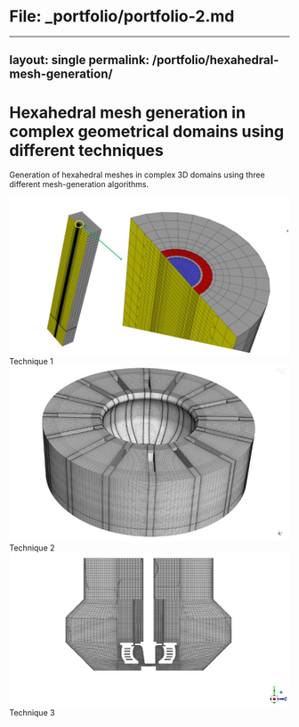 # File: _portfolio/portfolio-2.md
---
layout: single
permalink: /portfolio/hexahedral-mesh-generation/
---

# Hexahedral mesh generation in complex geometrical domains using different techniques

Generation of hexahedral meshes in complex 3D domains using three different mesh-generation algorithms.

<div class="swiper">
  <div class="swiper-wrapper">
    <div class="swiper-slide">
      <img src="/images/hex1.jpg" alt="Hex mesh technique 1">
      <figcaption>Technique 1</figcaption>
    </div>
    <div class="swiper-slide">
      <img src="/images/hex2.jpg" alt="Hex mesh technique 2">
      <figcaption>Technique 2</figcaption>
    </div>
    <div class="swiper-slide">
      <img src="/images/hex3.jpg" alt="Hex mesh technique 3">
      <figcaption>Technique 3</figcaption>
    </div>
  </div>
  <div class="swiper-pagination"></div>
</div>
